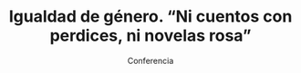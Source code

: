 ---
layout: post
title: "Igualdad de género. “Ni cuentos con perdices, ni novelas rosa”"
subtitle: "Conferencia"
background: "/img/posts/bg-calasparra.jpg"
eventdate: 2019-02-26 20:00:00 +0100
category: "local"
tags: "calasparra"
placeName: "Aula de Cultura"
placeMapsUrl: https://www.google.es/maps/place/Colegio+P%C3%BAblico+las+Pedreras/@38.2298517,-1.7078136,17z/data=!3m1!4b1!4m5!3m4!1s0xd6448d01ad8dd55:0xc198367f18c979b6!8m2!3d38.2298475!4d-1.7056249?hl=en
speakers:
    - name: Loola Pérez.
---